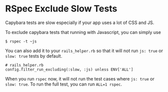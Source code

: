 # RSpec Exclude Slow Tests

Capybara tests are slow especially if your app uses a lot of CSS and JS.

To exclude capybara tests that running with Javascript, you can simply use

```
$ rspec -t ~js
```

You can also add it to your `rails_helper.rb` so that it will not run `js: true` or `slow: true` tests by default.

```
# rails_helper.rb
config.filter_run_excluding(:slow, :js) unless ENV['ALL']
```

When you run `rspec` now, it will not run the test cases where `js: true` or `slow: true`.
To run the full test, you can run `ALL=1 rspec`.
